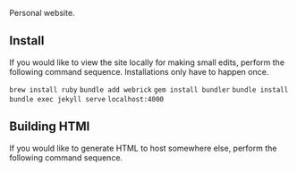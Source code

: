 Personal website.

## Install
If you would like to view the site locally for making small edits,
perform the following command sequence.
Installations only have to happen once.

```brew install ruby```
```bundle add webrick```
```gem install bundler```
```bundle install```
```bundle exec jekyll serve```
```localhost:4000```

## Building HTMl
If you would like to generate HTML to host somewhere else,
perform the following command sequence.

``` ```